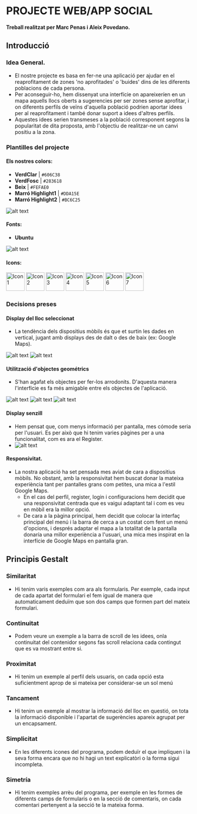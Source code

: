 # PROJECTE WEB/APP SOCIAL

**Treball realitzat per Marc Penas i Aleix Povedano.**

## Introducció

### Idea General.

- El nostre projecte es basa en fer-ne una aplicació per ajudar en el reaprofitament de zones 'no aprofitades' o 'buides' dins de les diferents poblacions de cada persona.
- Per aconseguir-ho, hem dissenyat una interfície on apareixeríen en un mapa aquells llocs oberts a sugerencies per ser zones sense aprofitar, i on diferents perfils de veïns d'aquella població podrien aportar idees per al reaprofitament i també donar suport a idees d'altres perfils.
- Aquestes idees serien transmeses a la població corresponent segons la popularitat de dita proposta, amb l'objectiu de realitzar-ne un canvi positiu a la zona.

### Plantilles del projecte

#### Els nostres colors:

- **VerdClar** | `#606C38`
- **VerdFosc** | `#283618`
- **Beix** | `#FEFAE0`
- **Marró Highlight1** | `#DDA15E`
- **Marró Highlight2** | `#BC6C25`

![alt text](public/src/image-2.png)

#### Fonts:

- **Ubuntu**

![alt text](public/fonts/Ubuntu/image-3.png)

#### Icons:

<img src="public/icons/logo-fefae0.png" alt="Icon 1" width="50"/> <img src="public/icons/logo-606C38.png" alt="Icon 2" width="50"/> <img src="public/icons/logo-606c38-bc6c25.png" alt="Icon 3" width="50"/> <img src="public/icons/logo-283618.png" alt="Icon 4" width="50"/> <img src="public/icons/logo-bc6c25.png" alt="Icon 5" width="50"/> <img src="public/icons/logo-dda15e.png" alt="Icon 6" width="50"/> <img src="public/icons/logo-dda15e-fefae0.png" alt="Icon 7" width="50"/>

### Decisions preses

#### Display del lloc seleccionat

- La tendència dels dispositius mòbils és que et surtin les dades en vertical, jugant amb displays des de dalt o des de baix (ex: Google Maps).

![alt text](public/src/image.png)
![alt text](public/src/image-1.png)

#### Utilització d'objectes geométrics

- S'han agafat els objectes per fer-los arrodonits. D'aquesta manera l'interfície es fa més amigable entre els objectes de l'aplicació.

![alt text](public/src/imageIniciSessio.png)
![alt text](public/src/imageFinalStepsRegister.png)
![alt text](public/src/votes.png)

#### Display senzill

- Hem pensat que, com menys informació per pantalla, mes cómode seria per l'usuari. Es per això que hi tenim varies pàgines per a una funcionalitat, com es ara el Register.
- ![alt text](public/src/imageFinalStepsRegister.png)

#### Responsivitat.

- La nostra aplicació ha set pensada mes aviat de cara a dispositius mòbils. No obstant, amb la responsivitat hem buscat donar la mateixa experiència tant per pantalles grans com petites, una mica a l'estil Google Maps.
  - En el cas del perfil, register, login i configuracions hem decidit que una responsivitat centrada que es vaigui adaptant tal i com es veu en mòbil era la millor opció.
  - De cara a la pàgina principal, hem decidit que colocar la interfaç principal del menú i la barra de cerca a un costat com fent un menú d'opcions, i després adaptar el mapa a la totalitat de la pantalla donaría una millor experiència a l'usuari, una mica mes inspirat en la interfície de Google Maps en pantalla gran.

## Principis Gestalt

### Similaritat

- Hi tenim varis exemples com ara als formularis. Per exemple, cada input de cada apartat del formulari el fem igual de manera que automaticament deduïm que son dos camps que formen part del mateix formulari.

### Continuitat

- Podem veure un exemple a la barra de scroll de les idees, onla continuitat del contenidor segons fas scroll relaciona cada contingut que es va mostrant entre si.

### Proximitat

- Hi tenim un exemple al perfil dels usuaris, on cada opció esta suficientment aprop de si mateixa per considerar-se un sol menú

### Tancament

- Hi tenim un exemple al mostrar la informació del lloc en questió, on tota la informació disponible i l'apartat de sugerències apareix agrupat per un encapsament.

### Simplicitat

- En les diferents icones del programa, podem deduïr el que impliquen i la seva forma encara que no hi hagi un text explicatòri o la forma sigui incompleta.

### Simetría

- Hi tenim exemples arrèu del programa, per exemple en les formes de diferents camps de formularis o en la secció de comentaris, on cada comentari pertenyent a la secció te la mateixa forma.
